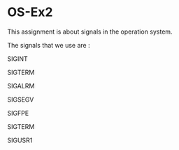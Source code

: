# OS-Ex2
This assignment is about signals in the operation system.

The signals that we use are :

SIGINT

SIGTERM

SIGALRM

SIGSEGV

SIGFPE

SIGTERM

SIGUSR1

